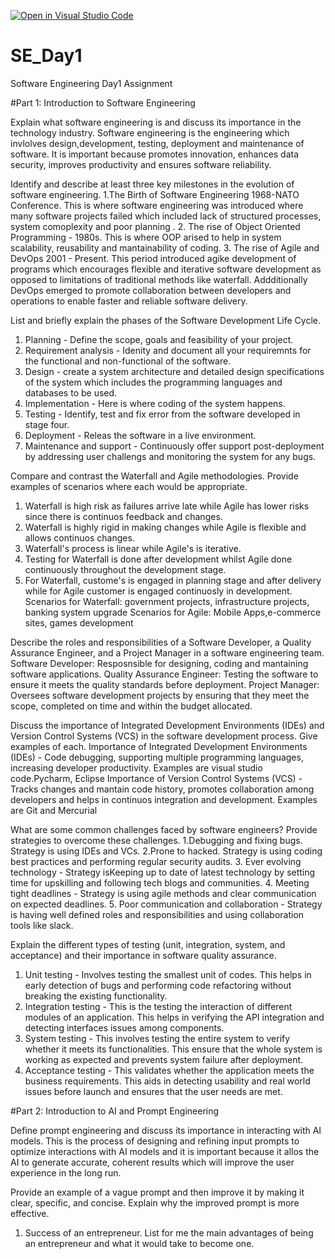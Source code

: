 [![Open in Visual Studio Code](https://classroom.github.com/assets/open-in-vscode-2e0aaae1b6195c2367325f4f02e2d04e9abb55f0b24a779b69b11b9e10269abc.svg)](https://classroom.github.com/online_ide?assignment_repo_id=18414391&assignment_repo_type=AssignmentRepo)
# SE_Day1
Software Engineering Day1 Assignment

#Part 1: Introduction to Software Engineering

Explain what software engineering is and discuss its importance in the technology industry.
Software engineering is the engineering which invlolves design,development, testing, deployment and maintenance of software. It is important because promotes innovation, enhances data security, improves productivity and ensures software reliability.

Identify and describe at least three key milestones in the evolution of software engineering.
1.The Birth of Software Engineering 1968-NATO Conference. This is where software engineering was introduced where many software projects failed which included lack of structured processes, system comoplexity and poor planning .
2. The rise of Object Oriented Programming - 1980s. This is where OOP arised to help in system scalability, reusability and mantainability of coding.
3. The rise of Agile and DevOps 2001 - Present. This period introduced agike development of programs which encourages flexible and iterative software development as opposed to limitations of traditional methods like waterfall. Addditionally DevOps emerged to promote collaboration between developers and operations to enable faster and reliable software delivery.

List and briefly explain the phases of the Software Development Life Cycle.
1. Planning - Define the scope, goals and feasibility of your project.
2. Requirement analysis - Idenity and document all your requiremnts for the functional and non-functional of the software.
3. Design - create a system architecture and detailed design specifications of the system which includes the programming languages and databases to be used.
4. Implementation - Here is where coding of the system happens.
5. Testing - Identify, test and fix error from the software developed in stage four.
6. Deployment - Releas the software in a live environment.
7. Maintenance and support - Continuously offer support post-deployment by addressing user challengs and monitoring the system for any bugs.

Compare and contrast the Waterfall and Agile methodologies. Provide examples of scenarios where each would be appropriate.
1. Waterfall is high risk as failures arrive late while Agile has lower risks since there is continuos feedback and changes.
2. Waterfall is highly rigid in making changes while Agile is flexible and allows continuos changes.
3. Waterfall's process is linear while Agile's is iterative.
4. Testing for Waterfall is done after development whilst Agile done continuously throughout the development stage.
5. For Waterfall, custome's is engaged in planning stage and after delivery while for Agile customer is engaged continuosly in development.
Scenarios for Waterfall: government projects, infrastructure projects, banking system upgrade
Scenarios for Agile: Mobile Apps,e-commerce sites, games development
   
Describe the roles and responsibilities of a Software Developer, a Quality Assurance Engineer, and a Project Manager in a software engineering team.
Software Developer: Resposnsible for designing, coding and mantaining software applications.
Quality Assurance Engineer: Testing the software to ensure it meets the quality standards before deployment.
Project Manager: Oversees software development projects by ensuring that they meet the scope, completed on time and within the budget allocated.


Discuss the importance of Integrated Development Environments (IDEs) and Version Control Systems (VCS) in the software development process. Give examples of each.
Importance of Integrated Development Environments (IDEs) - Code debugging, supporting multiple programming languages, increasing developer productivity. Examples are visual studio code.Pycharm, Eclipse
Importance of Version Control Systems (VCS) - Tracks changes and mantain code history, promotes collaboration among developers and helps in continuos integration and development. Examples are Git and Mercurial

What are some common challenges faced by software engineers? Provide strategies to overcome these challenges.
1.Debugging and fixing bugs. Strategy is using IDEs and VCs.
2.Prone to hacked. Strategy is using coding best practices and performing regular security audits.
3. Ever evolving technology - Strategy isKeeping up to date of latest technology by setting time for upskilling and following tech blogs and communities.
4. Meeting tight deadlines - Strategy is using agile methods and clear communication on expected deadlines.
5. Poor communication and collaboration - Strategy is having well defined roles and responsibilities and using collaboration tools like slack.

Explain the different types of testing (unit, integration, system, and acceptance) and their importance in software quality assurance.
1. Unit testing - Involves testing the smallest unit of codes. This helps in early detection of bugs and performing code refactoring without breaking the existing functionality.
2. Integration testing - This is the testing the interaction of different modules of an application. This helps in verifying the API integration and detecting interfaces issues among components.
3. System testing - This involves testing the entire system to verify whether it meets its functionalities. This ensure that the whole system is working as expected and prevents system failure after deployment.
4. Acceptance testing - This validates whether the application meets the business requirements. This aids in detecting usability and real world issues before launch and ensures that the user needs are met.

#Part 2: Introduction to AI and Prompt Engineering


Define prompt engineering and discuss its importance in interacting with AI models.
This is the process of designing and refining input prompts to optimize interactions with AI models and it is important because it allos the AI to generate accurate, coherent results which will improve the user experience in the long run.

Provide an example of a vague prompt and then improve it by making it clear, specific, and concise. Explain why the improved prompt is more effective.
1. Success of an entrepreneur. List for me the main advantages of being an entrepreneur and what it would take to become one.

